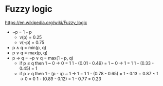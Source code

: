 # Fuzzy logic

https://en.wikipedia.org/wiki/Fuzzy_logic

- ¬p = 1 - p
  - v(p) = 0.25
  - v(¬p) = 0.75
- p ∧ q = min(p, q)
- p ∨ q = max(p, q)
- p → q = ¬p ∨ q = max(1 - p, q)
  - if p ≤ q then 1
         ~ 0 → 0 = 1
    1 - (0.01 - 0.49) = 1
         ~ 0 → 1 = 1
    1 - (0.33 - 0.45) = 1
  - if p > q then 1 - (p - q)
         ~ 1 → 1 = 1
    1 - (0.78 - 0.65) = 1 - 0.13 = 0.87
         ~ 1 → 0 = 0
    1 - (0.89 - 0.12) = 1 - 0.77 = 0.23
